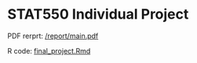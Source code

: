 # STAT550 Individual Project
PDF rerprt: [/report/main.pdf](here)

R code: [final_project.Rmd](here)
